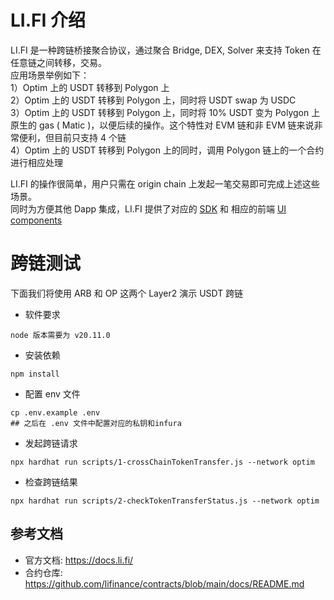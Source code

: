 # LI.FI 介绍  
LI.FI 是一种跨链桥接聚合协议，通过聚合 Bridge, DEX, Solver 来支持 Token 在任意链之间转移，交易。   
应用场景举例如下：    
1）Optim 上的 USDT 转移到 Polygon 上  
2）Optim 上的 USDT 转移到 Polygon 上，同时将 USDT swap 为 USDC   
3）Optim 上的 USDT 转移到 Polygon 上，同时将 10% USDT 变为 Polygon 上原生的 gas ( Matic )，以便后续的操作。这个特性对 EVM 链和非 EVM 链来说非常便利，但目前只支持 4 个链   
4）Optim 上的 USDT 转移到 Polygon 上的同时，调用 Polygon 链上的一个合约进行相应处理 

LI.FI 的操作很简单，用户只需在 origin chain 上发起一笔交易即可完成上述这些场景。  
同时为方便其他 Dapp 集成，LI.FI 提供了对应的 [SDK](https://docs.li.fi/integrate-li.fi-js-sdk/install-li.fi-sdk) 和 相应的前端 [UI components](https://docs.li.fi/integrate-li.fi-widget/li.fi-widget-overview)  

# 跨链测试 
下面我们将使用 ARB 和 OP 这两个 Layer2 演示 USDT 跨链 
- 软件要求 
```
node 版本需要为 v20.11.0
```

- 安装依赖  
``` 
npm install
```

- 配置 env 文件  
```shell
cp .env.example .env
## 之后在 .env 文件中配置对应的私钥和infura
```

- 发起跨链请求 
```
npx hardhat run scripts/1-crossChainTokenTransfer.js --network optim
```

- 检查跨链结果  
```
npx hardhat run scripts/2-checkTokenTransferStatus.js --network optim
```


## 参考文档 
- 官方文档: https://docs.li.fi/  
- 合约仓库: https://github.com/lifinance/contracts/blob/main/docs/README.md  